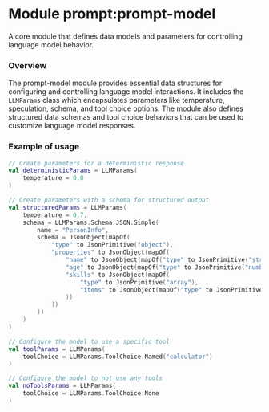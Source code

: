 # Module prompt:prompt-model

A core module that defines data models and parameters for controlling language model behavior.

### Overview

The prompt-model module provides essential data structures for configuring and controlling language model interactions. It includes the `LLMParams` class which encapsulates parameters like temperature, speculation, schema, and tool choice options. The module also defines structured data schemas and tool choice behaviors that can be used to customize language model responses.

### Example of usage

```kotlin
// Create parameters for a deterministic response
val deterministicParams = LLMParams(
    temperature = 0.0
)

// Create parameters with a schema for structured output
val structuredParams = LLMParams(
    temperature = 0.7,
    schema = LLMParams.Schema.JSON.Simple(
        name = "PersonInfo",
        schema = JsonObject(mapOf(
            "type" to JsonPrimitive("object"),
            "properties" to JsonObject(mapOf(
                "name" to JsonObject(mapOf("type" to JsonPrimitive("string"))),
                "age" to JsonObject(mapOf("type" to JsonPrimitive("number"))),
                "skills" to JsonObject(mapOf(
                    "type" to JsonPrimitive("array"),
                    "items" to JsonObject(mapOf("type" to JsonPrimitive("string")))
                ))
            ))
        ))
    )
)

// Configure the model to use a specific tool
val toolParams = LLMParams(
    toolChoice = LLMParams.ToolChoice.Named("calculator")
)

// Configure the model to not use any tools
val noToolsParams = LLMParams(
    toolChoice = LLMParams.ToolChoice.None
)
```

